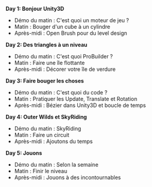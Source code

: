 
**Day 1: Bonjour Unity3D**  
- Démo du matin : C'est quoi un moteur de jeu ?  
- Matin : Bouger d'un cube à un cylindre  
- Après-midi : Open Brush pour du level design  

**Day 2: Des triangles à un niveau**  
- Démo du matin : C'est quoi ProBuilder ?  
- Matin : Faire une île flottante  
- Après-midi : Décorer votre île de verdure  

**Day 3: Faire bouger les choses**  
- Démo du matin : C'est quoi du code ?  
- Matin : Pratiquer les Update, Translate et Rotation  
- Après-midi : Bézier dans Unity3D et boucle de temps  

**Day 4: Outer Wilds et SkyRiding**  
- Démo du matin : SkyRiding  
- Matin : Faire un circuit  
- Après-midi : Ajoutons du temps  

**Day 5: Jouons**  
- Démo du matin : Selon la semaine  
- Matin : Finir le niveau  
- Après-midi : Jouons à des incontournables  

